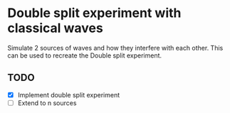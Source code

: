 # Double split experiment with classical waves

Simulate 2 sources of waves and how they interfere with each other.
This can be used to recreate the Double split experiment.

## TODO
- [x] Implement double split experiment
- [ ] Extend to n sources